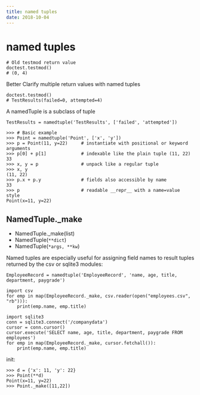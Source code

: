 ```yaml
---
title: named tuples
date: 2018-10-04
---
```

# named tuples

    # Old testmod return value
    doctest.testmod()
    # (0, 4)

Better Clarify multiple return values with named tuples

    doctest.testmod()
    # TestResults(failed=0, attempted=4)

A namedTuple is a subclass of tuple


    TestResults = namedtuple('TestResults', ['failed', 'attempted'])

    >>> # Basic example
    >>> Point = namedtuple('Point', ['x', 'y'])
    >>> p = Point(11, y=22)     # instantiate with positional or keyword arguments
    >>> p[0] + p[1]             # indexable like the plain tuple (11, 22)
    33
    >>> x, y = p                # unpack like a regular tuple
    >>> x, y
    (11, 22)
    >>> p.x + p.y               # fields also accessible by name
    33
    >>> p                       # readable __repr__ with a name=value style
    Point(x=11, y=22)

## NamedTuple._make
- NamedTuple._make(list)
- NamedTuple(`**dict`)
- NamedTuple(`*args, **kw`)

Named tuples are especially useful for assigning field names to result tuples returned by the csv or sqlite3 modules:

    EmployeeRecord = namedtuple('EmployeeRecord', 'name, age, title, department, paygrade')

    import csv
    for emp in map(EmployeeRecord._make, csv.reader(open("employees.csv", "rb"))):
        print(emp.name, emp.title)

    import sqlite3
    conn = sqlite3.connect('/companydata')
    cursor = conn.cursor()
    cursor.execute('SELECT name, age, title, department, paygrade FROM employees')
    for emp in map(EmployeeRecord._make, cursor.fetchall()):
        print(emp.name, emp.title)

init:

    >>> d = {'x': 11, 'y': 22}
    >>> Point(**d)
    Point(x=11, y=22)
    >>> Point._make([11,22])